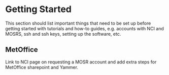 # Getting Started

This section should list important things that need to be set up before getting started with tutorials and how-to guides, e.g. accounts with NCI and MOSRS, ssh and ssh keys, setting up the software, etc. 

## MetOffice
Link to NCI page on requesting a MOSR account and add extra steps for MetOffice sharepoint and Yammer.
